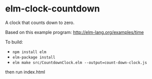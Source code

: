# elm-clock-countdown
A clock that counts down to zero.

Based on this example program: http://elm-lang.org/examples/time

To build:

* `npm install elm`
* `elm-package install`
* `elm make src/CountdownClock.elm --output=count-down-clock.js`

then run index.html
